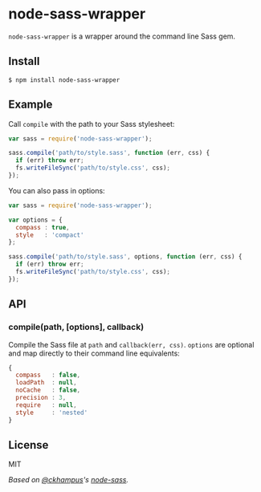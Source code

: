 # node-sass-wrapper

  `node-sass-wrapper` is a wrapper around the command line Sass gem.

## Install
  
    $ npm install node-sass-wrapper

## Example

  Call `compile` with the path to your Sass stylesheet:
  
  ```js
  var sass = require('node-sass-wrapper');

  sass.compile('path/to/style.sass', function (err, css) {
    if (err) throw err;
    fs.writeFileSync('path/to/style.css', css);
  });
  ```

  You can also pass in options:

  ```js
  var sass = require('node-sass-wrapper');

  var options = {
    compass : true,
    style   : 'compact'
  };

  sass.compile('path/to/style.sass', options, function (err, css) {
    if (err) throw err;
    fs.writeFileSync('path/to/style.css', css);
  });
  ```

## API
  
### compile(path, [options], callback)
 
  Compile the Sass file at `path` and `callback(err, css)`. `options` are optional and map directly to their command line equivalents:
  
  ```js
  {
    compass   : false,
    loadPath  : null,
    noCache   : false,
    precision : 3,
    require   : null,
    style     : 'nested'
  }
  ```
  
## License

MIT

_Based on [@ckhampus](https://github.com/ckhampus)'s [node-sass](https://github.com/ckhampus/node-sass)._
